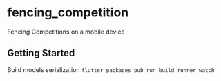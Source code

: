 # fencing_competition

Fencing Competitions on a mobile device

## Getting Started

Build models serialization `flutter packages pub run build_runner watch`